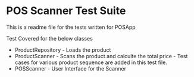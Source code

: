 # POS Scanner Test Suite


This is a readme file for the tests written for POSApp

Test Covered for the below classes
- ProductRepository - Loads the product
- ProductScanner - Scans the product and calculte the total price - Test cases for various product sequence are added in this test file.
- POSScanner - User Interface for the Scanner



